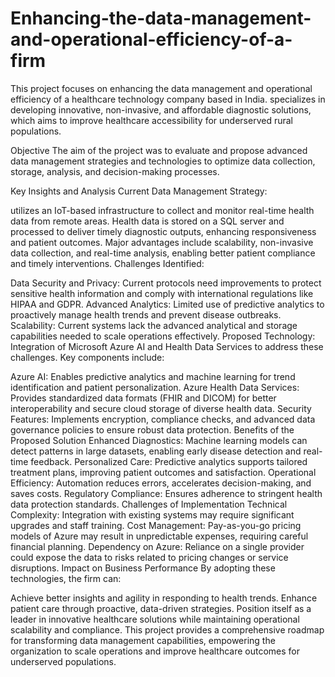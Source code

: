 # Enhancing-the-data-management-and-operational-efficiency-of-a-firm

This project focuses on enhancing the data management and operational efficiency of  a healthcare technology company based in India. specializes in developing innovative, non-invasive, and affordable diagnostic solutions, which aims to improve healthcare accessibility for underserved rural populations.

Objective
The aim of the project was to evaluate and propose advanced data management strategies and technologies to optimize data collection, storage, analysis, and decision-making processes.

Key Insights and Analysis
Current Data Management Strategy:

utilizes an IoT-based infrastructure to collect and monitor real-time health data from remote areas.
Health data is stored on a SQL server and processed to deliver timely diagnostic outputs, enhancing responsiveness and patient outcomes.
Major advantages include scalability, non-invasive data collection, and real-time analysis, enabling better patient compliance and timely interventions.
Challenges Identified:

Data Security and Privacy: Current protocols need improvements to protect sensitive health information and comply with international regulations like HIPAA and GDPR.
Advanced Analytics: Limited use of predictive analytics to proactively manage health trends and prevent disease outbreaks.
Scalability: Current systems lack the advanced analytical and storage capabilities needed to scale operations effectively.
Proposed Technology:
Integration of Microsoft Azure AI and Health Data Services to address these challenges. Key components include:

Azure AI: Enables predictive analytics and machine learning for trend identification and patient personalization.
Azure Health Data Services: Provides standardized data formats (FHIR and DICOM) for better interoperability and secure cloud storage of diverse health data.
Security Features: Implements encryption, compliance checks, and advanced data governance policies to ensure robust data protection.
Benefits of the Proposed Solution
Enhanced Diagnostics: Machine learning models can detect patterns in large datasets, enabling early disease detection and real-time feedback.
Personalized Care: Predictive analytics supports tailored treatment plans, improving patient outcomes and satisfaction.
Operational Efficiency: Automation reduces errors, accelerates decision-making, and saves costs.
Regulatory Compliance: Ensures adherence to stringent health data protection standards.
Challenges of Implementation
Technical Complexity: Integration with existing systems may require significant upgrades and staff training.
Cost Management: Pay-as-you-go pricing models of Azure may result in unpredictable expenses, requiring careful financial planning.
Dependency on Azure: Reliance on a single provider could expose the data to risks related to pricing changes or service disruptions.
Impact on Business Performance
By adopting these technologies, the firm can:

Achieve better insights and agility in responding to health trends.
Enhance patient care through proactive, data-driven strategies.
Position itself as a leader in innovative healthcare solutions while maintaining operational scalability and compliance.
This project provides a comprehensive roadmap for transforming data management capabilities, empowering the organization to scale operations and improve healthcare outcomes for underserved populations.
